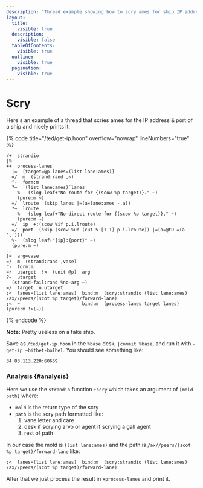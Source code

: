 ```yaml
---
description: "Thread example showing how to scry ames for ship IP addresses and ports - practical scrying with formatted output."
layout:
  title:
    visible: true
  description:
    visible: false
  tableOfContents:
    visible: true
  outline:
    visible: true
  pagination:
    visible: true
---
```


# Scry

Here's an example of a thread that scries ames for the IP address & port of a ship and nicely prints it:

{% code title="/ted/get-ip.hoon" overflow="nowrap" lineNumbers="true" %}
```hoon
/+  strandio
|%
++  process-lanes
  |=  [target=@p lanes=(list lane:ames)]
  =/  m  (strand:rand ,~)
  ^-  form:m
  ?~  `(list lane:ames)`lanes
    %-  (slog leaf+"No route for {(scow %p target)}." ~)
    (pure:m ~)
  =/  lroute  (skip lanes |=(a=lane:ames -.a))
  ?~  lroute
    %-  (slog leaf+"No direct route for {(scow %p target)}." ~)
    (pure:m ~)
  =/  ip  +:(scow %if p.i.lroute)
  =/  port  (skip (scow %ud (cut 5 [1 1] p.i.lroute)) |=(a=@tD =(a '.')))
  %-  (slog leaf+"{ip}:{port}" ~)
  (pure:m ~)
--
|=  arg=vase
=/  m  (strand:rand ,vase)
^-  form:m
=/  utarget  !<  (unit @p)  arg
?~  utarget
  (strand-fail:rand %no-arg ~)
=/  target  u.utarget
;<  lanes=(list lane:ames)  bind:m  (scry:strandio (list lane:ames) /ax//peers/(scot %p target)/forward-lane)
;<  ~                       bind:m  (process-lanes target lanes)
(pure:m !>(~))
```
{% endcode %}

**Note:** Pretty useless on a fake ship.

Save as `/ted/get-ip.hoon` in the `%base` desk, `|commit %base`, and run it with `-get-ip ~bitbet-bolbel`. You should see something like:

```
34.83.113.220:60659
```

### Analysis {#analysis}

Here we use the `strandio` function `+scry` which takes an argument of `[mold path]` where:

- `mold` is the return type of the scry
- `path` is the scry path formatted like:
  1.  vane letter and care
  2.  desk if scrying arvo or agent if scrying a gall agent
  3.  rest of path

In our case the mold is `(list lane:ames)` and the path is `/ax//peers/(scot %p target)/forward-lane` like:

```hoon
;<  lanes=(list lane:ames)  bind:m  (scry:strandio (list lane:ames) /ax//peers/(scot %p target)/forward-lane)
```

After that we just process the result in `+process-lanes` and print it.
